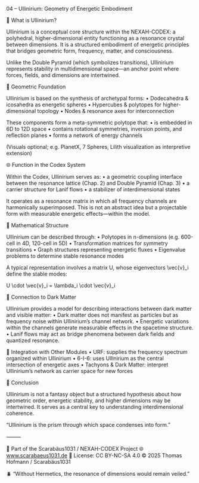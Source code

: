04 – Ullinirium: Geometry of Energetic Embodiment

🧊 What is Ullinirium?

Ullinirium is a conceptual core structure within the NEXAH-CODEX: a polyhedral, higher-dimensional entity functioning as a resonance crystal between dimensions. It is a structured embodiment of energetic principles that bridges geometric form, frequency, matter, and consciousness.

Unlike the Double Pyramid (which symbolizes transitions), Ullinirium represents stability in multidimensional space—an anchor point where forces, fields, and dimensions are intertwined.

🔷 Geometric Foundation

Ullinirium is based on the synthesis of archetypal forms:
	•	Dodecahedra & icosahedra as energetic spheres
	•	Hypercubes & polytopes for higher-dimensional topology
	•	Nodes & resonance axes for interconnection

These components form a meta-symmetric polytope that:
	•	is embedded in 6D to 12D space
	•	contains rotational symmetries, inversion points, and reflection planes
	•	forms a network of energy channels

(Visuals optional; e.g. PlanetX, 7 Spheres, Lilith visualization as interpretive extension)

🌐 Function in the Codex System

Within the Codex, Ullinirium serves as:
	•	a geometric coupling interface between the resonance lattice (Chap. 2) and Double Pyramid (Chap. 3)
	•	a carrier structure for Lanif flows
	•	a stabilizer of interdimensional states

It operates as a resonance matrix in which all frequency channels are harmonically superimposed. This is not an abstract idea but a projectable form with measurable energetic effects—within the model.

🧮 Mathematical Structure

Ullinirium can be described through:
	•	Polytopes in n-dimensions (e.g. 600-cell in 4D, 120-cell in 5D)
	•	Transformation matrices for symmetry transitions
	•	Graph structures representing energetic fluxes
	•	Eigenvalue problems to determine stable resonance modes

A typical representation involves a matrix U, whose eigenvectors \vec{v}_i define the stable modes:

U \cdot \vec{v}_i = \lambda_i \cdot \vec{v}_i

🔬 Connection to Dark Matter

Ullinirium provides a model for describing interactions between dark matter and visible matter:
	•	Dark matter does not manifest as particles but as frequency noise within Ullinirium’s channel network.
	•	Energetic variations within the channels generate measurable effects in the spacetime structure.
	•	Lanif flows may act as bridge phenomena between dark fields and quantized resonance.

📎 Integration with Other Modules
	•	URF: supplies the frequency spectrum organized within Ullinirium
	•	6-I-6: uses Ullinirium as the central intersection of energetic axes
	•	Tachyons & Dark Matter: interpret Ullinirium’s network as carrier space for new forces

📌 Conclusion

Ullinirium is not a fantasy object but a structured hypothesis about how geometric order, energetic stability, and higher dimensions may be intertwined. It serves as a central key to understanding interdimensional coherence.

“Ullinirium is the prism through which space condenses into form.”

⸻

🔷 Part of the Scarabäus1031 / NEXAH-CODEX Project
🌐 www.scarabaeus1031.de
📄 License: CC BY-NC-SA 4.0
© 2025 Thomas Hofmann / Scarabäus1031

🪲 “Without Hermetics, the resonance of dimensions would remain veiled.”
